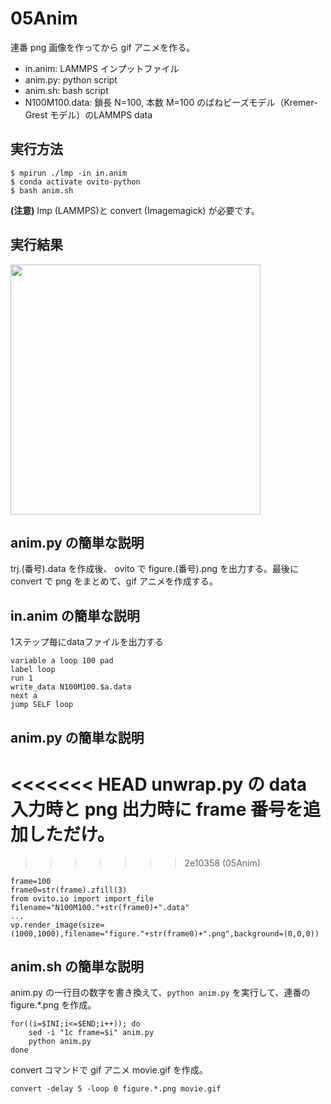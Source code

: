# 05Anim
連番 png 画像を作ってから gif アニメを作る。
- in.anim: LAMMPS インプットファイル
- anim.py: python script
- anim.sh: bash script
- N100M100.data: 鎖長 N=100, 本数 M=100 のばねビーズモデル（Kremer-Grest モデル）のLAMMPS data

## 実行方法
```
$ mpirun ./lmp -in in.anim
$ conda activate ovito-python
$ bash anim.sh
```
**(注意)** lmp (LAMMPS)と convert (Imagemagick) が必要です。

## 実行結果
<img src=https://github.com/t-murash/OVITO-Tips/blob/master/05Anim/movie.gif width=400px>

## anim.py の簡単な説明
trj.(番号).data を作成後、 ovito で figure.(番号).png を出力する。最後に convert で png をまとめて、gif アニメを作成する。

## in.anim の簡単な説明
1ステップ毎にdataファイルを出力する
```
variable a loop 100 pad
label loop
run 1
write_data N100M100.$a.data
next a
jump SELF loop
```

## anim.py の簡単な説明
<<<<<<< HEAD
unwrap.py の data 入力時と png 出力時に frame 番号を追加しただけ。
=======
>>>>>>> 2e10358 (05Anim)
```
frame=100
frame0=str(frame).zfill(3)
from ovito.io import import_file
filename="N100M100."+str(frame0)+".data"
...
vp.render_image(size=(1000,1000),filename="figure."+str(frame0)+".png",background=(0,0,0))
```



## anim.sh の簡単な説明
anim.py の一行目の数字を書き換えて、`python anim.py` を実行して、連番の figure.*.png を作成。
```
for((i=$INI;i<=$END;i++)); do
    sed -i "1c frame=$i" anim.py
    python anim.py
done
```

convert コマンドで gif アニメ movie.gif を作成。
```
convert -delay 5 -loop 0 figure.*.png movie.gif
```

